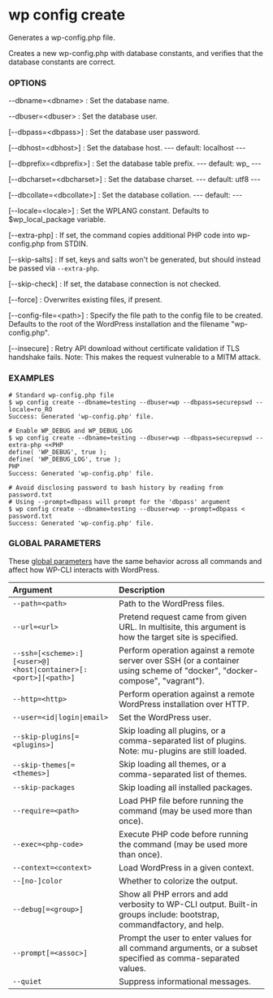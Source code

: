 # wp config create

Generates a wp-config.php file.

Creates a new wp-config.php with database constants, and verifies that the database constants are correct.

### OPTIONS

\--dbname=&lt;dbname&gt;
: Set the database name.

\--dbuser=&lt;dbuser&gt;
: Set the database user.

[\--dbpass=&lt;dbpass&gt;]
: Set the database user password.

[\--dbhost=&lt;dbhost&gt;]
: Set the database host.
\---
default: localhost
\---

[\--dbprefix=&lt;dbprefix&gt;]
: Set the database table prefix.
\---
default: wp_
\---

[\--dbcharset=&lt;dbcharset&gt;]
: Set the database charset.
\---
default: utf8
\---

[\--dbcollate=&lt;dbcollate&gt;]
: Set the database collation.
\---
default:
\---

[\--locale=&lt;locale&gt;]
: Set the WPLANG constant. Defaults to $wp_local_package variable.

[\--extra-php]
: If set, the command copies additional PHP code into wp-config.php from STDIN.

[\--skip-salts]
: If set, keys and salts won't be generated, but should instead be passed via `--extra-php`.

[\--skip-check]
: If set, the database connection is not checked.

[\--force]
: Overwrites existing files, if present.

[\--config-file=&lt;path&gt;]
: Specify the file path to the config file to be created. Defaults to the root of the WordPress installation and the filename "wp-config.php".

[\--insecure]
: Retry API download without certificate validation if TLS handshake fails. Note: This makes the request vulnerable to a MITM attack.

### EXAMPLES

    # Standard wp-config.php file
    $ wp config create --dbname=testing --dbuser=wp --dbpass=securepswd --locale=ro_RO
    Success: Generated 'wp-config.php' file.

    # Enable WP_DEBUG and WP_DEBUG_LOG
    $ wp config create --dbname=testing --dbuser=wp --dbpass=securepswd --extra-php <<PHP
    define( 'WP_DEBUG', true );
    define( 'WP_DEBUG_LOG', true );
    PHP
    Success: Generated 'wp-config.php' file.

    # Avoid disclosing password to bash history by reading from password.txt
    # Using --prompt=dbpass will prompt for the 'dbpass' argument
    $ wp config create --dbname=testing --dbuser=wp --prompt=dbpass < password.txt
    Success: Generated 'wp-config.php' file.

### GLOBAL PARAMETERS

These [global parameters](https://make.wordpress.org/cli/handbook/config/) have the same behavior across all commands and affect how WP-CLI interacts with WordPress.

| **Argument**    | **Description**              |
|:----------------|:-----------------------------|
| `--path=<path>` | Path to the WordPress files. |
| `--url=<url>` | Pretend request came from given URL. In multisite, this argument is how the target site is specified. |
| `--ssh=[<scheme>:][<user>@]<host\|container>[:<port>][<path>]` | Perform operation against a remote server over SSH (or a container using scheme of "docker", "docker-compose", "vagrant"). |
| `--http=<http>` | Perform operation against a remote WordPress installation over HTTP. |
| `--user=<id\|login\|email>` | Set the WordPress user. |
| `--skip-plugins[=<plugins>]` | Skip loading all plugins, or a comma-separated list of plugins. Note: mu-plugins are still loaded. |
| `--skip-themes[=<themes>]` | Skip loading all themes, or a comma-separated list of themes. |
| `--skip-packages` | Skip loading all installed packages. |
| `--require=<path>` | Load PHP file before running the command (may be used more than once). |
| `--exec=<php-code>` | Execute PHP code before running the command (may be used more than once). |
| `--context=<context>` | Load WordPress in a given context. |
| `--[no-]color` | Whether to colorize the output. |
| `--debug[=<group>]` | Show all PHP errors and add verbosity to WP-CLI output. Built-in groups include: bootstrap, commandfactory, and help. |
| `--prompt[=<assoc>]` | Prompt the user to enter values for all command arguments, or a subset specified as comma-separated values. |
| `--quiet` | Suppress informational messages. |
